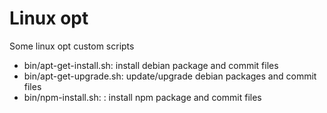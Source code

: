 Linux opt
==========

Some linux opt custom scripts

- bin/apt-get-install.sh: install debian package and commit files
- bin/apt-get-upgrade.sh: update/upgrade debian packages and commit files
- bin/npm-install.sh: : install npm package and commit files